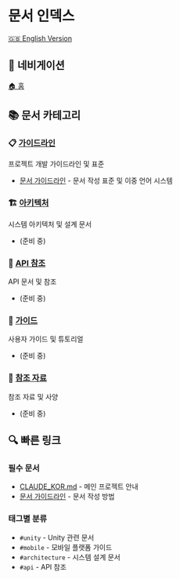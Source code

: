 # 문서 인덱스

[🇬🇧 English Version](./INDEX.md)

## 📍 네비게이션

[🏠 홈](../../CLAUDE_KOR.md)

## 📚 문서 카테고리

### 📋 [가이드라인](./guidelines/INDEX_KOR.md)
프로젝트 개발 가이드라인 및 표준
- [문서 가이드라인](./guidelines/DOCUMENTATION_GUIDELINES_KOR.md) - 문서 작성 표준 및 이중 언어 시스템

### 🏗️ [아키텍처](./architecture/INDEX_KOR.md)
시스템 아키텍처 및 설계 문서
- (준비 중)

### 🔌 [API 참조](./api/INDEX_KOR.md)
API 문서 및 참조
- (준비 중)

### 📖 [가이드](./guides/INDEX_KOR.md)
사용자 가이드 및 튜토리얼
- (준비 중)

### 📑 [참조 자료](./reference/INDEX_KOR.md)
참조 자료 및 사양
- (준비 중)

## 🔍 빠른 링크

### 필수 문서
- [CLAUDE_KOR.md](../../CLAUDE_KOR.md) - 메인 프로젝트 안내
- [문서 가이드라인](./guidelines/DOCUMENTATION_GUIDELINES_KOR.md) - 문서 작성 방법

### 태그별 분류
- `#unity` - Unity 관련 문서
- `#mobile` - 모바일 플랫폼 가이드
- `#architecture` - 시스템 설계 문서
- `#api` - API 참조